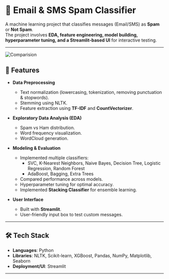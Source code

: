 # 📧 Email & SMS Spam Classifier  

A machine learning project that classifies messages (Email/SMS) as **Spam** or **Not Spam**.  
The project involves **EDA, feature engineering, model building, hyperparameter tuning, and a Streamlit-based UI** for interactive testing.  

---

![Comparision](images/your_image_name.png)


## 🚀 Features  
- **Data Preprocessing**  
  - Text normalization (lowercasing, tokenization, removing punctuation & stopwords).  
  - Stemming using NLTK.  
  - Feature extraction using **TF-IDF** and **CountVectorizer**.  

- **Exploratory Data Analysis (EDA)**  
  - Spam vs Ham distribution.  
  - Word frequency visualization.  
  - WordCloud generation.  

- **Modeling & Evaluation**  
  - Implemented multiple classifiers:  
    - SVC, K-Nearest Neighbors, Naive Bayes, Decision Tree, Logistic Regression, Random Forest  
    - AdaBoost, Bagging, Extra Trees  
  - Compared performance across models.  
  - Hyperparameter tuning for optimal accuracy.  
  - Implemented **Stacking Classifier** for ensemble learning.  

- **User Interface**  
  - Built with **Streamlit**.  
  - User-friendly input box to test custom messages.  

---

## 🛠️ Tech Stack  
- **Languages**: Python  
- **Libraries**: NLTK, Scikit-learn, XGBoost, Pandas, NumPy, Matplotlib, Seaborn  
- **Deployment/UI**: Streamlit  

---
